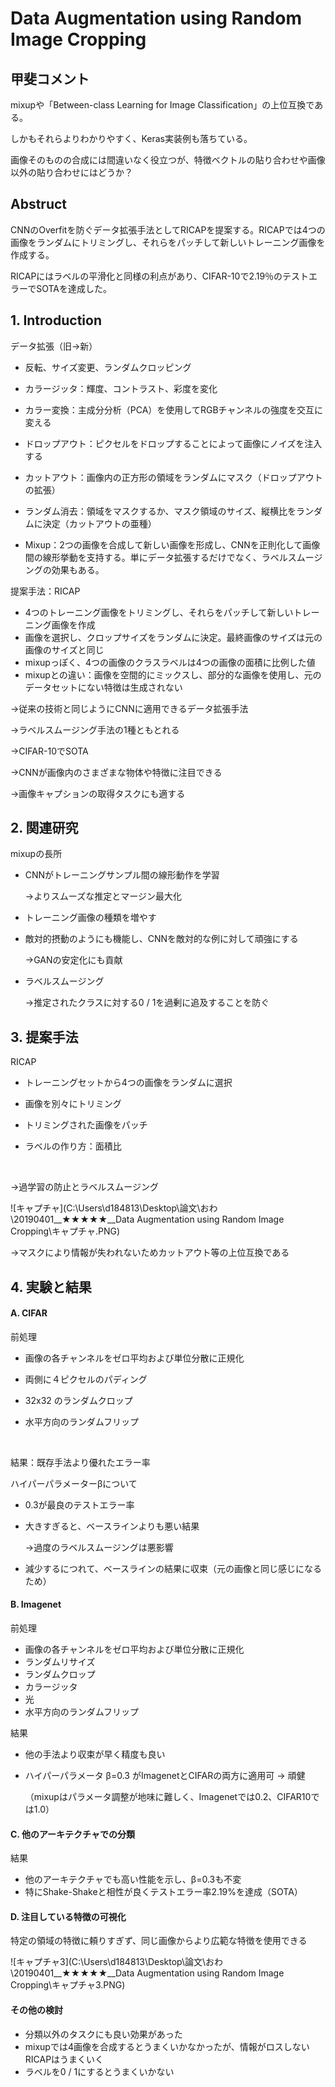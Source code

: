 ﻿# Data Augmentation using Random Image Cropping

## 甲斐コメント

mixupや「Between-class Learning for Image Classification」の上位互換である。

しかもそれらよりわかりやすく、Keras実装例も落ちている。



画像そのものの合成には間違いなく役立つが、特徴ベクトルの貼り合わせや画像以外の貼り合わせにはどうか？



## Abstruct

CNNのOverfitを防ぐデータ拡張手法としてRICAPを提案する。RICAPでは4つの画像をランダムにトリミングし、それらをパッチして新しいトレーニング画像を作成する。

RICAPにはラベルの平滑化と同様の利点があり、CIFAR-10で2.19％のテストエラーでSOTAを達成した。



## 1. Introduction

データ拡張（旧→新）

- 反転、サイズ変更、ランダムクロッピング
- カラージッタ：輝度、コントラスト、彩度を変化
- カラー変換：主成分分析（PCA）を使用してRGBチャンネルの強度を交互に変える
- ドロップアウト：ピクセルをドロップすることによって画像にノイズを注入する


- カットアウト：画像内の正方形の領域をランダムにマスク（ドロップアウトの拡張）
- ランダム消去：領域をマスクするか、マスク領域のサイズ、縦横比をランダムに決定（カットアウトの亜種）
-  Mixup：2つの画像を合成して新しい画像を形成し、CNNを正則化して画像間の線形挙動を支持する。単にデータ拡張するだけでなく、ラベルスムージングの効果もある。



提案手法：RICAP

- 4つのトレーニング画像をトリミングし、それらをパッチして新しいトレーニング画像を作成
- 画像を選択し、クロップサイズをランダムに決定。最終画像のサイズは元の画像のサイズと同じ
- mixupっぽく、4つの画像のクラスラベルは4つの画像の面積に比例した値
- mixupとの違い：画像を空間的にミックスし、部分的な画像を使用し、元のデータセットにない特徴は生成されない

→従来の技術と同じようにCNNに適用できるデータ拡張手法

→ラベルスムージング手法の1種ともとれる

→CIFAR-10でSOTA

→CNNが画像内のさまざまな物体や特徴に注目できる

→画像キャプションの取得タスクにも適する



## 2. 関連研究

mixupの長所

- CNNがトレーニングサンプル間の線形動作を学習

  →よりスムーズな推定とマージン最大化

- トレーニング画像の種類を増やす

- 敵対的摂動のようにも機能し、CNNを敵対的な例に対して頑強にする

  →GANの安定化にも貢献

- ラベルスムージング

  →推定されたクラスに対する0 / 1を過剰に追及することを防ぐ



## 3. 提案手法

RICAP

- トレーニングセットから4つの画像をランダムに選択

- 画像を別々にトリミング

- トリミングされた画像をパッチ

- ラベルの作り方：面積比

  ​

→過学習の防止とラベルスムージング

![キャプチャ](C:\Users\d184813\Desktop\論文\おわ\20190401__★★★★★__Data Augmentation using Random Image Cropping\キャプチャ.PNG)



→マスクにより情報が失われないためカットアウト等の上位互換である



## 4. 実験と結果

#### A. CIFAR

前処理

- 画像の各チャンネルをゼロ平均および単位分散に正規化

- 両側に４ピクセルのパディング

- 32x32 のランダムクロップ

- 水平方向のランダムフリップ

  ​

結果：既存手法より優れたエラー率



ハイパーパラメーターβについて

- 0.3が最良のテストエラー率

- 大きすぎると、ベースラインよりも悪い結果

  →過度のラベルスムージングは悪影響

- 減少するにつれて、ベースラインの結果に収束（元の画像と同じ感じになるため）



#### B. Imagenet

前処理

- 画像の各チャンネルをゼロ平均および単位分散に正規化
- ランダムリサイズ
- ランダムクロップ
- カラージッタ
- 光
- 水平方向のランダムフリップ



結果

- 他の手法より収束が早く精度も良い

- ハイパーパラメータ β=0.3 がImagenetとCIFARの両方に適用可 → 頑健

  （mixupはパラメータ調整が地味に難しく、Imagenetでは0.2、CIFAR10では1.0）



#### C. 他のアーキテクチャでの分類

結果

- 他のアーキテクチャでも高い性能を示し、β=0.3も不変
- 特にShake-Shakeと相性が良くテストエラー率2.19%を達成（SOTA）



#### D. 注目している特徴の可視化 

特定の領域の特徴に頼りすぎず、同じ画像からより広範な特徴を使用できる

![キャプチャ3](C:\Users\d184813\Desktop\論文\おわ\20190401__★★★★★__Data Augmentation using Random Image Cropping\キャプチャ3.PNG)



#### その他の検討

- 分類以外のタスクにも良い効果があった
- mixupでは4画像を合成するとうまくいかなかったが、情報がロスしないRICAPはうまくいく
- ラベルを0 / 1にするとうまくいかない
